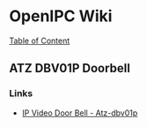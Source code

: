 # OpenIPC Wiki
[Table of Content](../../README.md)

ATZ DBV01P Doorbell
-------------------

### Links

* [IP Video Door Bell - Atz-dbv01p](https://www.domoticz.com/forum/viewtopic.php?p=232840&sid=8346f7c7fd45358a7846858622c33d66#p232840)
